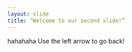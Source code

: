 ```yaml
---
layout: slide
title: “Welcome to our second slide!”
---
```

hahahaha
Use the left arrow to go back!
